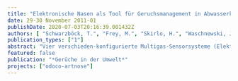 ```yaml
---
title: "Elektronische Nasen als Tool für Geruchsmanagement in Abwasserkanalisationen – Test und Bewertung von vier Multigas-Sensorsystemen"
date: 29-30 November 2011-01
publishDate: 2020-07-03T20:16:39.001432Z
authors: [ "Schwarzböck, T.", "Frey, M.", "Skirlo, H.", "Waschnewski, J.", "rouault" ]
publication_types: ["1"]
abstract: "Vier verschieden-konfigurierte Multigas-Sensorsysteme (Elektronische Nasen) sind Gegenstand von Versuchen an einer Kanalforschungsanlage der Berliner Wasserbetriebe. Die Systeme werden 6 Monate verschiedenen realitätsnahen Prozessbedingungen ausgesetzt, um im Anschluss eine Aussage zur Einsetzbarkeit der Systeme auf derzeitigem Stand der Technik im Geruchsmanagement von Abwasserkanalisationen machen zu können. Momentan ist kein Standard zum Test und zur Bewertung von solchen technischen Messsystemen unter Praxisbedingungen verfügbar. Daher wurde eine Methode entwickelt, die eine anwendungs- und innovationsorientierte Bewertung zulässt. Bewertungskriterien werden aufgestellt, orientiert an Verfahrenskenngrößen laut DIN EN ISO 9169 [3]. Die Kriterien werden an das Messkonzept der Elektronischen Nasen, sowie an die Versuchsbedingungen angepasst und erweitert. Das Versuchsprogramm ist so konzipiert, dass verschiedene Zielanwendungsfälle (wie z. B. die Planung einer Dosierstrategie mit geruchsreduzierenden Additiven) abgedeckt sind. Das Vorhaben wird zusammen mit den Berliner Wasserbetrieben und Veolia Wasser sowie in Kooperation mit evado-engineering durchgeführt."
featured: false
publication: "*Gerüche in der Umwelt*"
projects: ["odoco-artnose"]
---
```


